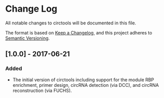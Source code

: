 # Change Log
All notable changes to circtools will be documented in this file.

The format is based on [Keep a Changelog](http://keepachangelog.com/), 
and this project adheres to [Semantic Versioning](http://semver.org/).

## [1.0.0] - 2017-06-21
### Added
- The initial version of circtools including support for the module RBP enrichment, primer design, circRNA detection (via DCC), and circRNA reconstruction (via FUCHS).
